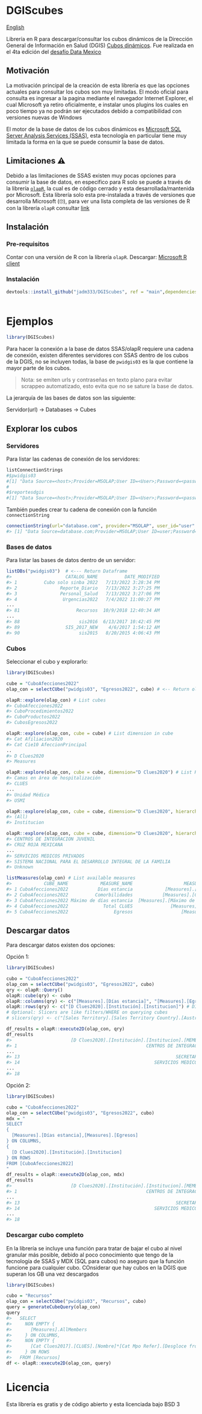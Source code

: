 # DGIScubes

[English](README_en.md)

Librería en R para descargar/consultar  los cubos dinámicos de la Dirección General de Información en Salud (DGIS) [Cubos dinámicos](http://www.dgis.salud.gob.mx/contenidos/basesdedatos/BD_Cubos_gobmx.html). Fue realizada en el 4ta edición del [desafío Data Mexico](https://www.gob.mx/se/acciones-y-programas/cuarta-edicion-del-desafio-data-mexico?state=published)

## Motivación

La motivación principal de la creación de esta librería es que las opciones actuales para consultar los cubos son muy limitadas. El modo oficial para consulta es ingresar a la pagina mediante el navegador Internet Explorer, el cual Microsoft ya retiro oficialmente, e instalar unos plugins los cuales en poco tiempo ya no podrán ser ejecutados debido a compatibilidad con versiones nuevas de Windows

El motor de la base de datos de los cubos dinámicos es [Microsoft SQL Server Analysis Services (SSAS)](https://en.wikipedia.org/wiki/Microsoft_Analysis_Services), esta tecnología en particular tiene muy limitada la forma en la que se puede consumir la base de datos.

## Limitaciones ⚠️

Debido a las limitaciones de SSAS existen muy pocas opciones para consumir la base de datos, en especifico para R solo se puede a través de la librería [`olapR`](https://docs.microsoft.com/en-us/sql/machine-learning/r/ref-r-olapr?view=sql-server-ver16), la cual es de código cerrado y esta desarrollada/mantenida por Microsoft. Esta librería solo esta pre-instalada a través de versiones que desarrolla Microsoft (🙄), para ver una lista completa de las versiones de R con la librería `olapR` consultar [link](https://docs.microsoft.com/en-us/sql/machine-learning/r/ref-r-olapr?view=sql-server-ver16)

## Instalación

### Pre-requisitos

Contar con una versión de R con la librería `olapR`. Descargar: [Microsoft R client](https://docs.microsoft.com/en-us/previous-versions/machine-learning-server/r-client/what-is-microsoft-r-client)

### Instalación

```r
devtools::install_github("jadm333/DGIScubes", ref = "main",dependencies = TRUE)
```

```

```

# Ejemplos

```r
library(DGIScubes)
```

Para hacer la conexión a la base de datos SSAS/olapR requiere una cadena de conexión, existen diferentes servidores con SSAS dentro de los cubos de la DGIS, no se incluyen todas, la base de `pwidgis03` es la que contiene la mayor parte de los cubos.

> Nota: se emiten urls y contraseñas en texto plano para evitar scrappeo automatizado, esto evita que no se sature la base de datos.

La jerarquía de las bases de datos son las siguiente:

Servidor(url) -> Databases -> Cubes

## Explorar los cubos

### Servidores

Para listar las cadenas de conexión de los servidores:

```r
listConnectionStrings
#$pwidgis03
#[1] "Data Source=<host>;Provider=MSOLAP;User ID=<User>;Password=<password>;Persist Security Info=True"
#
#$reportesdgis
#[1] "Data Source=<host>;Provider=MSOLAP;User ID=<User>;Password=<password>;Persist Security Info=True"
```

También puedes crear tu cadena de conexión con la función `connectionString`

```r
connectionString(url="database.com", provider="MSOLAP", user_id="user" , password="pass")
#> [1] "Data Source=database.com;Provider=MSOLAP;User ID=user;Password=pass;Persist Security Info=True"
```

### Bases de datos

Para listar las bases de datos dentro de un servidor:

```r
listDBs("pwidgis03")  # <--- Return Dataframe
#>                    CATALOG_NAME          DATE_MODIFIED
#> 1          Cubo solo sinba 2022   7/13/2022 3:28:34 PM
#> 2                Reporte_Diario   7/13/2022 3:27:25 PM
#> 3                Personal_Salud   7/13/2022 3:27:06 PM
#> 4                 Urgencias2022   7/4/2022 11:00:27 PM
...
#> 81                     Recursos  10/9/2018 12:40:34 AM
...
#> 88                      sis2016  6/13/2017 10:42:45 PM
#> 89                 SIS_2017_NEW    4/6/2017 1:54:12 AM
#> 90                      sis2015   8/20/2015 4:06:43 PM
```

### Cubos

Seleccionar el cubo y explorarlo:

```r
library(DGIScubes)

cube = "CuboAfecciones2022"
olap_con = selectCUbe("pwidgis03", "Egresos2022", cube) # <-- Return olapR::OlapConnection()

olapR::explore(olap_con) # List cubes
#> CuboAfecciones2022
#> CuboProcedimientos2022
#> CuboProductos2022
#> CubosEgresos2022

olapR::explore(olap_con, cube = cube) # List dimension in cube
#> Cat Afiliacion2020
#> Cat Cie10 AfeccionPrincipal
..
#> D Clues2020
#> Measures

olapR::explore(olap_con, cube = cube, dimension="D Clues2020") # List Hierarchies in dimension
#> Camas en área de hospitalización
#> CLUES
...
#> Unidad Médica
#> USMI

olapR::explore(olap_con, cube = cube, dimension="D Clues2020", hierarchy="Institución") # List levels in hierarchies
#> (All)
#> Institucion

olapR::explore(olap_con, cube = cube, dimension="D Clues2020", hierarchy="Institución", level="Institucion") # List levels in hierarchies
#> CENTROS DE INTEGRACION JUVENIL
#> CRUZ ROJA MEXICANA
...
#> SERVICIOS MEDICOS PRIVADOS
#> SISTEMA NACIONAL PARA EL DESARROLLO INTEGRAL DE LA FAMILIA
#> Unknown

listMeasures(olap_con) # List available measures
#>            CUBE_NAME            MEASURE_NAME                   MEASURE_UNIQUE_NAME   MEASUREGROUP_NAME
#> 1 CuboAfecciones2022           Días estancia            [Measures].[Días estancia]     Afecciones 2020
#> 2 CuboAfecciones2022          Comorbilidades           [Measures].[Comorbilidades]     Afecciones 2020
#> 3 CuboAfecciones2022 Máximo de días estancia  [Measures].[Máximo de días estancia]     Afecciones 2020
#> 4 CuboAfecciones2022             Total CLUES              [Measures].[Total CLUES]   Afecciones 2020 1
#> 5 CuboAfecciones2022                 Egresos                  [Measures].[Egresos]   Afecciones 2020 2
```

## Descargar datos

Para descargar datos existen dos opciones:

Opción 1:

```r
library(DGIScubes)

cubo = "CuboAfecciones2022"
olap_con = selectCUbe("pwidgis03", "Egresos2022", cubo)
qry <- olapR::Query()
olapR::cube(qry) <- cubo
olapR::columns(qry) <- c("[Measures].[Días estancia]", "[Measures].[Egresos]") # Measures
olapR::rows(qry) <- c("[D Clues2020].[Institución].[Institucion]") # DImensions
# Optional: Slicers are like filters/WHERE on querying cubes
# slicers(qry) <- c("[Sales Territory].[Sales Territory Country].[Australia]")

df_results = olapR::execute2D(olap_con, qry)
df_results
#>                      [D Clues2020].[Institución].[Institucion].[MEMBER_CAPTION] [Measures].[Días estancia] [Measures].[Egresos]
#> 1                                                CENTROS DE INTEGRACION JUVENIL                         NA                   NA
...
#> 13                                                          SECRETARIA DE SALUD                    6437822               916515
#> 14                                                  SERVICIOS MEDICOS ESTATALES                      20366                 3518
...
#> 18                                                                      Unknown                         NA                   NA
```

Opción 2:

```r
library(DGIScubes)

cubo = "CuboAfecciones2022"
olap_con = selectCUbe("pwidgis03", "Egresos2022", cubo)
mdx = "
SELECT
{
  [Measures].[Días estancia],[Measures].[Egresos]
} ON COLUMNS,
{
  [D Clues2020].[Institución].[Institucion]
} ON ROWS
FROM [CuboAfecciones2022]
"
df_results = olapR::execute2D(olap_con, mdx)
df_results
#>                      [D Clues2020].[Institución].[Institucion].[MEMBER_CAPTION] [Measures].[Días estancia] [Measures].[Egresos]
#> 1                                                CENTROS DE INTEGRACION JUVENIL                         NA                   NA
...
#> 13                                                          SECRETARIA DE SALUD                    6437822               916515
#> 14                                                  SERVICIOS MEDICOS ESTATALES                      20366                 3518
...
#> 18                                                                      Unknown                         NA                   NA
```

### Descargar cubo completo

En la librería se incluye una función para tratar de bajar el cubo al nivel granular más posible, debido al poco conocimiento que tengo de la tecnología de SSAS y MDX (SQL para cubos) no aseguro que la función funcione para cualquier cubo. COnsiderar que hay cubos en la DGIS que superan los GB una vez descargados

```r
library(DGIScubes)

cubo = "Recursos"
olap_con = selectCUbe("pwidgis03", "Recursos", cubo)
query = generateCubeQuery(olap_con)
query
#>   SELECT
#>     NON EMPTY {
#>       [Measures].AllMembers
#>     } ON COLUMNS,
#>     NON EMPTY {
#>       [Cat Clues2017].[CLUES].[Nombre]*[Cat Mpo Refer].[Desgloce frontera].[Desgloce frontera]*[Cat Mpo Refer].[Entidad de la unidad médica].[Municipio]*[Cat Mpo Refer].[Filtro frontera].[Filtro frontera]*[Cat Mpo Refer].[Grado de marginación].[Grado de marginación]*[Cat Mpo Refer].[Los 100 Municipios].[Los 100 Municipios]*[Cat Tipo Uni2006].[Tipo de unidad].[Tipo de unidad]*[Cat Variables].[Variable].[Recursos]*[Year].[Año].[Año]
#>     } ON ROWS
#>   FROM [Recursos]
df <- olapR::execute2D(olap_con, query)
```

# Licencia

Esta librería es gratis y de código abierto y esta licenciada bajo BSD 3
